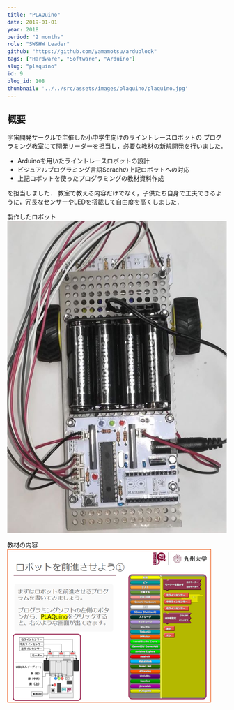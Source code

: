 ```yaml
---
title: "PLAQuino"
date: 2019-01-01
year: 2018
period: "2 months"
role: "SW&HW Leader"
github: "https://github.com/yamamotsu/ardublock"
tags: ["Hardware", "Software", "Arduino"]
slug: "plaquino"
id: 9
blog_id: 108
thumbnail: '../../src/assets/images/plaquino/plaquino.jpg'
---
```


## 概要

宇宙開発サークルで主催した小中学生向けのライントレースロボットの
プログラミング教室にて開発リーダーを担当し，必要な教材の新規開発を行いました．

- Arduinoを用いたライントレースロボットの設計
- ビジュアルプログラミング言語Scrachの上記ロボットへの対応
- 上記ロボットを使ったプログラミングの教材資料作成

を担当しました．
教室で教える内容だけでなく，子供たち自身で工夫できるように，冗長なセンサーやLEDを搭載して自由度を高くしました．

製作したロボット  
![製作したロボット](../../src/assets/images/plaquino/plaquino_robo.jpg)

教材の内容  
![教材資料](../../src/assets/images/plaquino/plaquino_doc.png)
